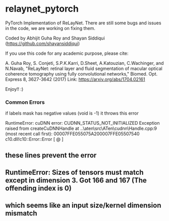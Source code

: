 # relaynet_pytorch

PyTorch Implementation of ReLayNet. There are still some bugs and issues in the code, we are working on fixing them.

Coded by Abhijit Guha Roy and Shayan Siddiqui (https://github.com/shayansiddiqui)

If you use this code for any academic purpose, please cite:

A. Guha Roy, S. Conjeti, S.P.K.Karri, D.Sheet, A.Katouzian, C.Wachinger, and N.Navab, "ReLayNet: retinal layer and fluid segmentation of macular optical coherence tomography using fully convolutional networks," Biomed. Opt. Express 8, 3627-3642 (2017) 
Link: https://arxiv.org/abs/1704.02161

Enjoy!! :)

### Common Errors

if labels mask has negative values (void is -1) it throws this error

RuntimeError: cuDNN error: CUDNN_STATUS_NOT_INITIALIZED
Exception raised from createCuDNNHandle at ..\aten\src\ATen\cudnn\Handle.cpp:9 (most recent call first):
00007FFE055075A200007FFE05507540 c10.dll!c10::Error::Error [<unknown file> @ <unknown line number>]


## these lines prevent the error
## RuntimeError: Sizes of tensors must match except in dimension 3. Got 166 and 167 (The offending index is 0)
## which seems like an input size/kernel dimension mismatch